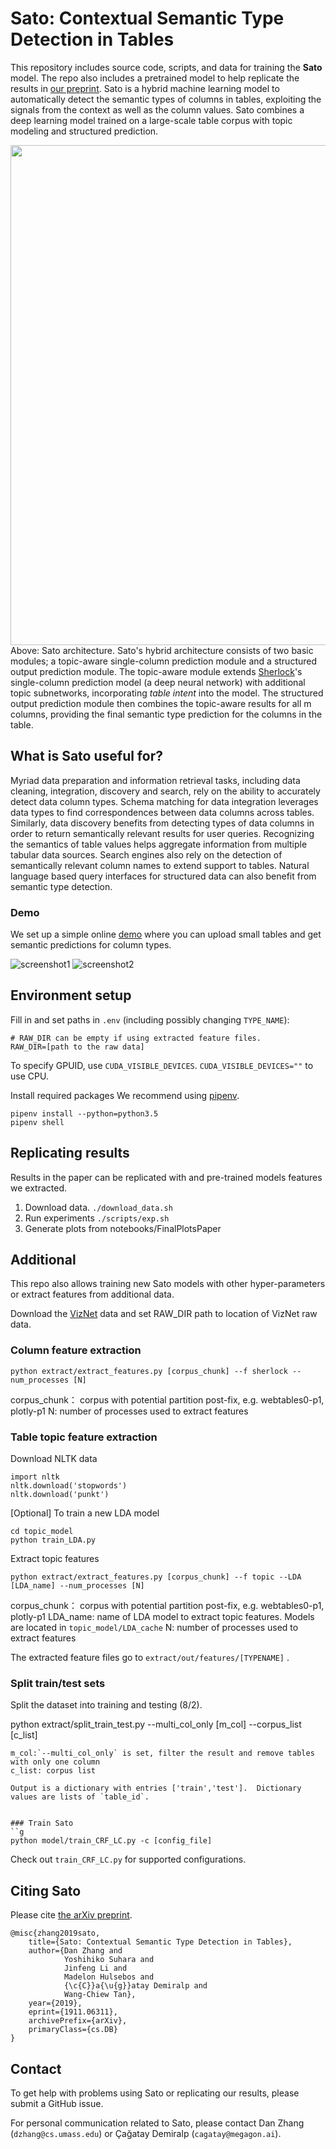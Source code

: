 # Sato: Contextual Semantic Type Detection in Tables 
This repository includes source code, scripts, and data for training the **Sato** model.  The repo also includes a pretrained  model to help replicate the results in [our preprint](https://arxiv.org/abs/1911.06311).  Sato is a hybrid machine learning model to automatically detect the semantic types of columns in tables, exploiting the signals from the context as well as the column values. Sato combines a deep learning model trained on a large-scale table corpus with topic modeling and structured prediction. 

<img src="diagram-overview.svg" width="800"/>
Above: Sato architecture. Sato's hybrid architecture consists of two basic modules; a topic-aware single-column prediction module and a structured output prediction module. The topic-aware module extends 
<a href=https://arxiv.org/pdf/1905.10688.pdf>Sherlock</a>'s single-column prediction model (a deep neural network) with additional topic subnetworks, incorporating <em>table intent</em> into the model. The structured output prediction module then combines the topic-aware results for all m columns, providing the final semantic type prediction for the columns in the table.

## What is Sato useful for?
Myriad data preparation and information retrieval tasks, including data cleaning, integration, discovery and search, rely
on the ability to accurately detect data column types. Schema matching for data integration leverages data types to find correspondences between data columns across tables. Similarly, data discovery benefits from detecting types of data
columns in order to return semantically relevant results for user queries. Recognizing the semantics of table values helps aggregate information from multiple tabular data sources. Search engines also rely on the detection of semantically relevant column names to extend support to tables. Natural language based query interfaces for structured data can also benefit from semantic type detection. 


### Demo
We set up a simple online [demo](http://18.191.96.23:5000/) where you can upload small tables and get semantic predictions for column types.

![screenshot1](./demo/screenshots/1.png)
![screenshot2](./demo/screenshots/2.png)

## Environment setup
Fill in and set paths in `.env` (including possibly changing `TYPE_NAME`):
```
# RAW_DIR can be empty if using extracted feature files.
RAW_DIR=[path to the raw data]

```
To specify GPUID, use `CUDA_VISIBLE_DEVICES`. `CUDA_VISIBLE_DEVICES=""` to use CPU.

Install required packages
We recommend using [pipenv](https://pipenv.pypa.io/en/latest/).
```
pipenv install --python=python3.5
pipenv shell
```


## Replicating results
Results in the paper can be replicated with and pre-trained models features we extracted.

1. Download data.
`./download_data.sh`
2. Run experiments
`./scripts/exp.sh`
3. Generate plots from notebooks/FinalPlotsPaper


##  Additional 
This repo also allows training new Sato models with other hyper-parameters or extract features from additional data.


Download the [VizNet]([https://github.com/mitmedialab/viznet](https://github.com/mitmedialab/viznet)) data and set RAW_DIR path to location of VizNet raw data.

### Column feature extraction
```
python extract/extract_features.py [corpus_chunk] --f sherlock --num_processes [N]
```
corpus_chunk： corpus with potential partition post-fix, e.g. webtables0-p1, plotly-p1
N: number of processes used to extract features

### Table topic feature extraction
Download NLTK data
```
import nltk
nltk.download('stopwords')
nltk.download('punkt')
```
[Optional] To train a new LDA model
```
cd topic_model
python train_LDA.py 
```
Extract topic features
```
python extract/extract_features.py [corpus_chunk] --f topic --LDA [LDA_name] --num_processes [N]
```
corpus_chunk： corpus with potential partition post-fix, e.g. webtables0-p1, plotly-p1
LDA_name: name of LDA model to extract topic features. Models are located in `topic_model/LDA_cache`
N: number of processes used to extract features

The extracted feature files go to `extract/out/features/[TYPENAME]` . 

### Split train/test sets

Split the dataset into training and testing (8/2). 

python extract/split_train_test.py --multi_col_only [m_col] --corpus_list [c_list]
```
m_col:`--multi_col_only` is set, filter the result and remove tables with only one column
c_list: corpus list 

Output is a dictionary with entries ['train','test'].  Dictionary values are lists of `table_id`.


### Train Sato
``g
python model/train_CRF_LC.py -c [config_file]
```
Check out `train_CRF_LC.py` for supported configurations.

## Citing Sato 

Please cite [the arXiv preprint](https://arxiv.org/abs/1911.06311). 

```
@misc{zhang2019sato,
    title={Sato: Contextual Semantic Type Detection in Tables},
    author={Dan Zhang and 
            Yoshihiko Suhara and 
            Jinfeng Li and 
            Madelon Hulsebos and 
            {\c{C}}a{\u{g}}atay Demiralp and 
            Wang-Chiew Tan},
    year={2019},
    eprint={1911.06311},
    archivePrefix={arXiv},
    primaryClass={cs.DB}
}
```

## Contact 

To get help with problems using Sato or replicating our results, please submit a GitHub issue.

For personal communication related to Sato, please contact Dan Zhang (`dzhang@cs.umass.edu`) or 
Çağatay Demiralp (`cagatay@megagon.ai`). 

